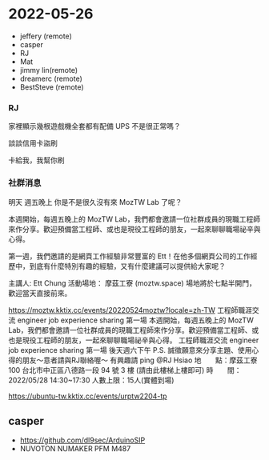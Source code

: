 # 2022-05-26

- jeffery (remote)
- casper
- RJ
- Mat
- jimmy lin(remote)
- dreamerc (remote)
- BestSteve (remote)

### RJ 

家裡顯示幾根遊戲機全套都有配備 UPS 不是很正常嗎？

談談信用卡盜刷 

卡給我，我幫你刷 

### 社群消息

明天 週五晚上 
你是不是很久沒有來 MozTW Lab 了呢？

本週開始，每週五晚上的 MozTW Lab，我們都會邀請一位社群成員的現職工程師來作分享。歡迎預備當工程師、或也是現役工程師的朋友，一起來聊聊職場祕辛與心得。

第一週，我們邀請的是網頁工作經驗非常豐富的 Ett！在他多個網頁公司的工作經歷中，到底有什麼特別有趣的經驗，又有什麼建議可以提供給大家呢？

主講人:  Ett Chung
活動場地：  摩茲工寮 (moztw.space)
場地將於七點半開門，歡迎當天直接前來。 

https://moztw.kktix.cc/events/20220524moztw?locale=zh-TW 
工程師職涯交流 engineer job experience sharing 第一場
本週開始，每週五晚上的 MozTW Lab，我們都會邀請一位社群成員的現職工程師來作分享。歡迎預備當工程師、或也是現役工程師的朋友，一起來聊聊職場祕辛與心得。
工程師職涯交流 engineer job experience sharing 第一場
後天週六下午 
P.S. 誠徵願意來分享主題、使用心得的朋友～意者請與RJ聯絡喔～
有興趣請 ping @RJ Hsiao 
地　　點：摩茲工寮 100 台北市中正區八德路一段 94 號 3 樓 (請由此樓梯上樓即可)
時　　間：2022/05/28 14:30~17:30
人數上限：15人(實體到場)

https://ubuntu-tw.kktix.cc/events/urptw2204-tp 

## casper

- https://github.com/dl9sec/ArduinoSIP
- NUVOTON NUMAKER PFM M487
